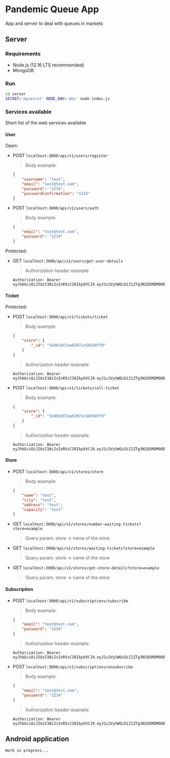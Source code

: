 # Pandemic Queue App
App and server to deal with queues in markets


## Server
### Requirements
- Node.js (12.16 LTS recommended)
- MongoDB

### Run
```sh
cd server
SECRET='mysecret' NODE_ENV='dev' node index.js
```

### Services available

Short list of the web services available

#### User
Open: 

- POST `localhost:3000/api/v1/users/register`
    > Body example:
    ```json
    {
        "username": "test",
        "email": "test@test.com",
        "password": "1234",
        "passwordConfirmation": "1234"
    }
    ```

- POST `localhost:3000/api/v1/users/auth`
    > Body example:
    ```json
    {
        "email": "test@test.com",
        "password": "1234"
    }
    ```


Protected:

- GET `localhost:3000/api/v1/users/get-user-details`
    > Authorization header example:
    ```http
    Authorization: Bearer eyJhbGciOiJIUzI1NiIsInR5cCI6IkpXVCJ9.eyJ1c2VySWQiOiI1ZTg3N2Q5MDM0ODk2YzM4MTEwZjRmMzgiLCJ1c2VybmFtZSI6InRlc3QzIiwiaWF0IjoxNTg1OTM3ODE1LCJleHAiOjE1ODU5NDE0MTV9.Ua0R3JCuK60kTuK5fpLwbC8nbqebIZtSVsDDlUBzQeU
    ```

#### Ticket
Protected:

- POST `localhost:3000/api/v1/tickets/ticket`

    > Body example:
    ```json
    {
        "store": {
            "_id": "5e863df2aa63871c66594ff0"
        }
    }
    ```

    > Authorization header example:
    ```http
    Authorization: Bearer eyJhbGciOiJIUzI1NiIsInR5cCI6IkpXVCJ9.eyJ1c2VySWQiOiI1ZTg3N2Q5MDM0ODk2YzM4MTEwZjRmMzgiLCJ1c2VybmFtZSI6InRlc3QzIiwiaWF0IjoxNTg1OTM3ODE1LCJleHAiOjE1ODU5NDE0MTV9.Ua0R3JCuK60kTuK5fpLwbC8nbqebIZtSVsDDlUBzQeU
    ```

- POST `localhost:3000/api/v1/tickets/call-ticket`

    > Body example:
    ```json
    {
        "store": {
            "_id": "5e863df2aa63871c66594ff0"
        }
    }
    ```

    > Authorization header example:
    ```http
    Authorization: Bearer eyJhbGciOiJIUzI1NiIsInR5cCI6IkpXVCJ9.eyJ1c2VySWQiOiI1ZTg3N2Q5MDM0ODk2YzM4MTEwZjRmMzgiLCJ1c2VybmFtZSI6InRlc3QzIiwiaWF0IjoxNTg1OTM3ODE1LCJleHAiOjE1ODU5NDE0MTV9.Ua0R3JCuK60kTuK5fpLwbC8nbqebIZtSVsDDlUBzQeU
    ```

#### Store

- POST `localhost:3000/api/v1/stores/store`

    > Body example:
    ```json
    {
        "name": "test", 
        "city": "test",
        "address": "test", 
        "capacity": "test"
    }
    ```

- GET `localhost:3000/api/v1/stores/number-waiting-tickets?store=example`

    > Query param: store -> name of the store

- GET `localhost:3000/api/v1/stores/waiting-tickets?store=example`

    > Query param: store -> name of the store

- GET `localhost:3000/api/v1/stores/get-store-details?store=example`

    > Query param: store -> name of the store

#### Subscription


- POST `localhost:3000/api/v1/subscriptions/subscribe`

    > Body example:
    ```json
    {
        "email": "test@test.com",
        "password": "1234"
    }
    ```

    > Authorization header example:
    ```http
    Authorization: Bearer eyJhbGciOiJIUzI1NiIsInR5cCI6IkpXVCJ9.eyJ1c2VySWQiOiI1ZTg3N2Q5MDM0ODk2YzM4MTEwZjRmMzgiLCJ1c2VybmFtZSI6InRlc3QzIiwiaWF0IjoxNTg1OTM3ODE1LCJleHAiOjE1ODU5NDE0MTV9.Ua0R3JCuK60kTuK5fpLwbC8nbqebIZtSVsDDlUBzQeU
    ```

- POST `localhost:3000/api/v1/subscriptions/unsubscribe`

    > Body example:
    ```json
    {
        "email": "test@test.com",
        "password": "1234"
    }
    ```

    > Authorization header example:
    ```http
    Authorization: Bearer eyJhbGciOiJIUzI1NiIsInR5cCI6IkpXVCJ9.eyJ1c2VySWQiOiI1ZTg3N2Q5MDM0ODk2YzM4MTEwZjRmMzgiLCJ1c2VybmFtZSI6InRlc3QzIiwiaWF0IjoxNTg1OTM3ODE1LCJleHAiOjE1ODU5NDE0MTV9.Ua0R3JCuK60kTuK5fpLwbC8nbqebIZtSVsDDlUBzQeU
    ```


## Android application
```console
Work in progress...
```
